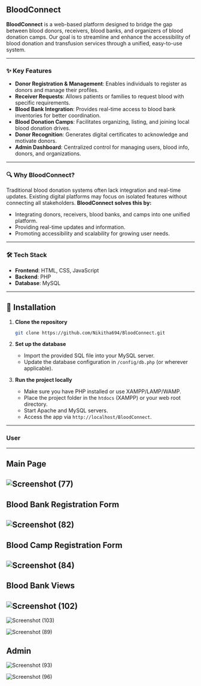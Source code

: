 ## BloodConnect

**BloodConnect** is a web-based platform designed to bridge the gap between blood donors, receivers, blood banks, and organizers of blood donation camps. Our goal is to streamline and enhance the accessibility of blood donation and transfusion services through a unified, easy-to-use system.

---

### ✨ Key Features

* **Donor Registration & Management**: Enables individuals to register as donors and manage their profiles.
* **Receiver Requests**: Allows patients or families to request blood with specific requirements.
* **Blood Bank Integration**: Provides real-time access to blood bank inventories for better coordination.
* **Blood Donation Camps**: Facilitates organizing, listing, and joining local blood donation drives.
* **Donor Recognition**: Generates digital certificates to acknowledge and motivate donors.
* **Admin Dashboard**: Centralized control for managing users, blood info, donors, and organizations.

---

### 🔍 Why BloodConnect?

Traditional blood donation systems often lack integration and real-time updates. Existing digital platforms may focus on isolated features without connecting all stakeholders.
**BloodConnect solves this by:**

* Integrating donors, receivers, blood banks, and camps into one unified platform.
* Providing real-time updates and information.
* Promoting accessibility and scalability for growing user needs.

---

### 🛠️ Tech Stack

* **Frontend**: HTML, CSS, JavaScript
* **Backend**: PHP
* **Database**: MySQL

---

## 🚀 Installation

1. **Clone the repository**

   ```bash
   git clone https://github.com/Nikitha694/BloodConnect.git
   ```

2. **Set up the database**

   * Import the provided SQL file into your MySQL server.
   * Update the database configuration in `/config/db.php` (or wherever applicable).

3. **Run the project locally**

   * Make sure you have PHP installed or use XAMPP/LAMP/WAMP.
   * Place the project folder in the `htdocs` (XAMPP) or your web root directory.
   * Start Apache and MySQL servers.
   * Access the app via `http://localhost/BloodConnect`.
---
### User
---
## Main Page
![Screenshot (77)](https://github.com/user-attachments/assets/023cfc14-6fea-4881-a609-1434427d3cd3)
---
## Blood Bank Registration Form
![Screenshot (82)](https://github.com/user-attachments/assets/93ab1ae6-6155-4df4-88b6-874a21d802ca)
---
## Blood Camp Registration Form
![Screenshot (84)](https://github.com/user-attachments/assets/d42ff9a2-8db1-422c-93e4-998570b8e31c)
---
## Blood Bank Views
![Screenshot (102)](https://github.com/user-attachments/assets/64afc4a3-4cad-4db0-903e-7ad7113a5cbe)
---

![Screenshot (103)](https://github.com/user-attachments/assets/500b27c0-2185-4a5a-ab74-4572ab05b744)

![Screenshot (89)](https://github.com/user-attachments/assets/a0d7cb61-00f9-4c3e-b4f6-c0e60280277c)

## Admin
![Screenshot (93)](https://github.com/user-attachments/assets/f3aad7e5-6825-42cf-bb24-06b8d1cfd2f5)

![Screenshot (96)](https://github.com/user-attachments/assets/da73f8c6-81f5-4432-a6ad-1b228147c3e0)
